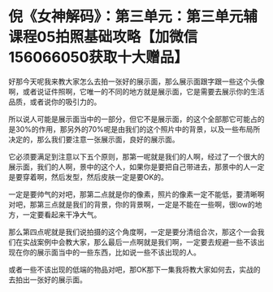 # 倪《女神解码》：第三单元：第三单元辅课程05拍照基础攻略【加微信156066050获取十大赠品】

好那今天呢我来教大家怎么去拍一张好的展示面，那么展示面跟字跟一些这个头像啊，或者说证件照啊，它唯一的不同的地方就是展示面，它是需要去展示你的生活品质，或者说你的吸引力的。

所以说人可能是展示面当中的一部分，但它不是展示面，的这个全部那它可能占的是30%的作用，那另外的70%呢是由我们的这个照片中的背景，以及一些布局所决定的，那么我们要注意一张展示面，良好的展示面。

它必须要满足到注意以下五个原则，那第一呢就是我们的人啊，经过了一个很大的展示面，我们的人啊，景中的这个人，如果你是要把自己带进去，那景中的人一定是要穿着啊，然后发型，然后皮肤一定是要OK的。

一定是要帅气的对吧，那第二点就是你的像素，照片的像素一定不能低，要清晰啊对吧，那第三点就是我们的背景，你的背景啊，一定是不能在一些啊，很low的地方，一定要看起来干净大气。

那么第四点呢就是我们说拍摄的这个角度啊，一定是要分清组合次，那这个一会我们在实战案例中会教大家，那么最后一点啊就是我们啊，一定要去规避一些不该出现在你的展示面当中的一些东西，比如说一些不该出现的人。

或者一些不该出现的低端的物品对吧，那OK那下一集我将教大家如何去，实战的去拍出一张好的展示面。